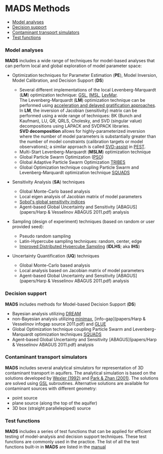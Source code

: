 <div class="animatescroll"><a name="methods:top" id="methods:top"></a>

# <span>**MADS** Methods</span>

*   [Model analyses](#model-analyses)
*   [Decision support](#decision-support)
*   [Contaminant transport simulators](#contaminant-transport-simulators)
*   [Test functions](#test-functions)

### Model analyses
<a name="methods:analyses" id="methods:analyses"></a>**MADS** includes a wide range of techniques for model-based analyses that can perform local and global exploration of model parameter space:

*   <a name="methods:optimization" id="methods:optimization"></a>Optimization techniques for Parameter Estimation (**PE**), Model Inversion, Model Calibration, and Decision Support (**DS**)

     *   Several different implementations of the local Levenberg-Marquardt (**LM**) optimization technique: [GSL](http://www.gnu.org/s/gsl/), [IMSL](http://www.roguewave.com/products/imsl-numerical-libraries.aspx), [LevMar](http://www.ics.forth.gr/~lourakis/levmar/).  
    The Levenberg-Marquardt (**LM**) optimization technique can be performed using [acceleration and delayed gratification approaches](http://link.aps.org/doi/10.1103/PhysRevE.83.036701).  
    In **LM**, the inversion of Jacobian (sensitivity) matrix can be performed using a wide range of techniques: BK (Bunch and Kaufman), LU, QR, QRLS, Cholesky, and SVD (singular value) decompositions using LAPACK and SVDPACK libraries.  
    **SVD decomposition** allows for highly-parameterized inversion where the number of model parameters is substantially greater than the number of model constraints (calibration targets or model observations); a similar approach is called [SVD-assist](http://www.pesthomepage.org/Highly-parameterized_inversion.php) in [PEST](http://www.pesthomepage.org).
     *   Multi-Start Levenberg-Marquardt (**MSLM**) optimization technique
     *   Global Particle Swarm Optimization ([PSO](http://clerc.maurice.free.fr/pso/))
     *   Global Adaptive Particle Swarm Optimization [TRIBES](http://www.particleswarm.info/Tribes_2006_Cooren.pdf)
     *   Global Optimization technique coupling Particle Swarm and Levenberg-Marquardt optimization technique [SQUADS](papers/squads_v04.pdf)

*   <a name="methods:sensitivity" id="methods:sensitivity"></a>Sensitivity Analysis (**SA**) techniques

     *   Global Monte-Carlo based analysis
     *   Local eigen analysis of Jacobian matrix of model parameters
     *   [Sobol's global sensitivity indices](http://www.mlmatrix.com/uploadfile/200712418203522.pdf)
     *   Agent-based Global Uncertainty and Sensitivity [ABAGUS](papers/Harp & Vesselinov ABAGUS 2011.pdf) analysis

*   <a name="methods:sampling" id="methods:sampling"></a>Sampling (design of experiment) techniques (based on random or user provided seed):

     *   Pseudo random sampling
     *   Latin-Hypercube sampling techniques: random, center, edge
     *   [Improved Distributed Hypercube Sampling](http://people.sc.fsu.edu/~jburkardt/datasets/ihs/ihs.html) (**IDLHS**; aka **IHS**)

*   <a name="methods:uncertainty" id="methods:uncertainty"></a>Uncertainty Quantification (**UQ**) techniques

     *   Global Monte-Carlo based analysis
     *   Local analysis based on Jacobian matrix of model parameters
     *   Agent-based Global Uncertainty and Sensitivity [ABAGUS](papers/Harp & Vesselinov ABAGUS 2011.pdf) analysis

### Decision support
**MADS** includes methods for Model-based Decision Support (**DS**)

*   Bayesian analysis utilizing [DREAM](http://www.biometris.wur.nl/UK/Staff/Cajo+ter+Braak/Software+and+Data/DE-MC+and+DREAM+software+page/)
*   non-Bayesian analysis utilizing [minimax](http://www.sciencedirect.com/science/article/pii/S0004370206000245), [info-gap](papers/Harp & Vesselinov infogap source 2011.pdf) and [GLUE](http://www.sciencedirect.com/science/article/pii/S0022169401004218)
*   Global Optimization technique coupling Particle Swarm and Levenberg-Marquardt optimization techniques [SQUADS](papers/squads_v04.pdf)
*   Agent-based Global Uncertainty and Sensitivity [ABAGUS](papers/Harp & Vesselinov ABAGUS 2011.pdf) analysis

<a name="methods:simulators" id="methods:simulators"></a>

### Contaminant transport simulators
**MADS** includes several analytical simulators for representation of 3D contaminant transport in aquifers. The analytical simulation is based on the solutions developed by [Wexler (1992)](http://pubs.usgs.gov/twri/twri3-b7/) and [Park & Zhan (2001)](http://www.sciencedirect.com/science/article/pii/S016977220100136X). The solutions are solved using [GSL](http://www.gnu.org/s/gsl/) subroutines. Alternative solutions are available for contaminant sources with different geometry:

*   point source
*   plane source (along the top of the aquifer)
*   3D box (straight parallelepiped) source

<a name="methods:functions" id="methods:functions"></a>

### Test functions
**MADS** includes a series of test functions that can be applied for efficient testing of model-analysis and decision support techniques. These test functions are commonly used in the practice. The list of all the test functions built-in in **MADS** are listed in the [manual](#manual)
